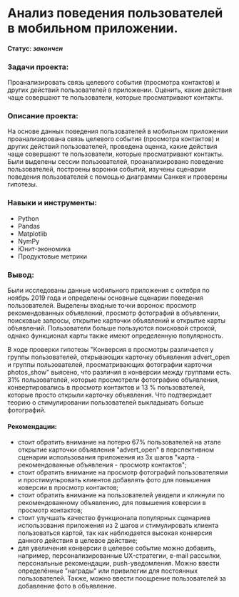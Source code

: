# Анализ поведения пользователей в мобильном приложении.
    
#### Статус:    *закончен*    
    
### Задачи проекта:    
Проанализировать связь целевого события (просмотра контактов) и других действий пользователей в приложении. Оценить, какие действия чаще совершают те пользователи, которые просматривают контакты.
        
### Описание проекта:     
На основе данных поведения пользователей в мобильном приложении проанализирована связь целевого события (просмотра контактов) и других действий пользователей, проведена оценка, какие действия чаще совершают те пользователи, которые просматривают контакты. Были выделены сессии пользователей, проанализировано поведение пользователей, построены воронки событий, изучены сценарии поведения пользователей с помощью диаграммы Санкея и проверены гипотезы.
    
### Навыки и инструменты:     
- Python
- Pandas
- Matplotlib
- NymPy
- Юнит-экономика
- Продуктовые метрики
    
### Вывод:   

Были исследованы данные мобильного приложения с октября по ноябрь 2019 года и определены основные сценарии поведения пользователей. Выделены входные точки воронок: просмотр рекомендованных объявлений, просмотр фотографий в объявлении, поисковые запросы, открытие карточки объявлений и открытие карты объявлений. Пользователи больше пользуются поисковой строкой, однако функционал карты также имеют определенную популярность.
    
В ходе проверки гипотезы "Конверсия в просмотры различается у группы пользователей, открывающих карточку объявления advert_open и группы пользователей, просматривающих фотографии карточки photos_show" выясено, что различия в конверсии между группами есть. 31% пользователей, которые просмотрели фотографию объявления, конвертировались в просмотр контактов и 13 % пользователей, которые просто открыли карточку объявления. Что подтверждает теорию о стимулировании пользователей выкладывать больше фотографий.

    
#### Рекомендации:    
- стоит обратить внимание на потерю 67% пользователей на этапе открытие карточки объявления "advert_open" в перспективном сценарии использования приложения из 3х шагов "карта - рекомендованные объявления - просмотр контактов";
- стоит обратить внимание на просмотр фотографий пользователями и простимульровать клиентов добавлять фото для повышения коверсии в просмотр контактов;
- стоит обратить внимание на пользователей увидели и кликнули по рекомендованному объявлению, для повышения коверсии в просмотр контактов;
- стоит улучшать качество функционала популярных сценариев использования приложения из 2 шагов и стимулировать клиента пользоваться картой, так как наблюдается высокая конверсия данного действия в целевое действие;
- для увеличения конверсии в целевое событие можно добавить, например, персонализированные UX-стратегии, e-mail рассылки, персональные рекомендации, push-уведомления. Можно ввести определённые "награды" или привилегии для постоянных пользователей. Также, можно ввести поощрение пользователей за добавление фото в объявление.

